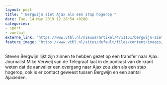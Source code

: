 ```yaml
---
layout: post
title: "'Bergwijn ziet Ajax als een stap hogerop'"
date: Tue, 14 May 2019 12:28:54 +0200
categories: 
- sport 
- voetbal 
externe_link: "https://www.vtbl.nl/nieuws/artikel/4711151/bergwijn-ziet-ajax-als-een-stap-hogerop"
feature_image: "https://www.vtbl.nl/sites/default/files/content/images/2019/05/14/Copyright-ProShots-3184766.jpg"
---
```


Steven Bergwijn lijkt zijn zinnen te hebben gezet op een transfer naar Ajax. Journalist Mike Verweij van de Telegraaf laat in de podcast van de krant weten dat de aanvaller een overgang naar Ajax zou zien als een stap hogerop, ook is er contact geweest tussen Bergwijn en een aantal Ajacieden.
